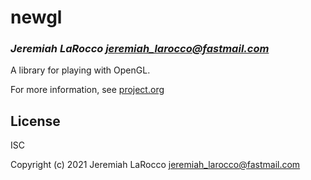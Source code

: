# newgl
### _Jeremiah LaRocco <jeremiah_larocco@fastmail.com>_

A library for playing with OpenGL.

For more information, see [project.org](https://github.com/jl2/newgl/blob/master/project.org)

## License

ISC

Copyright (c) 2021 Jeremiah LaRocco <jeremiah_larocco@fastmail.com>


